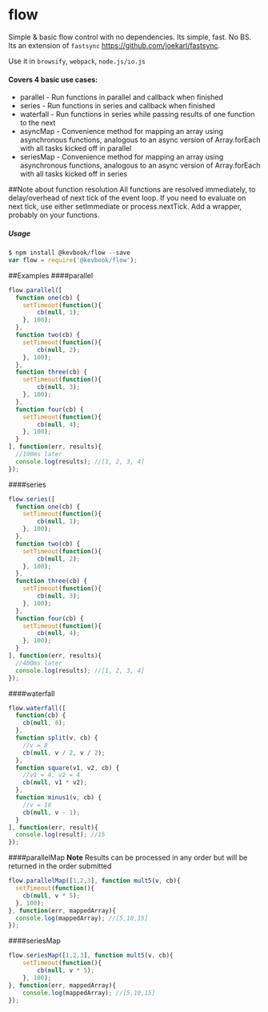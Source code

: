 flow
========

Simple & basic flow control with no dependencies. Its simple, fast. No BS. Its an extension of `fastsync` https://github.com/joekarl/fastsync.

Use it in `browsify`, `webpack`, `node.js/io.js`

#### Covers 4 basic use cases:

* parallel - Run functions in parallel and callback when finished
* series - Run functions in series and callback when finished
* waterfall - Run functions in series while passing results of one function to the next
* asyncMap - Convenience method for mapping an array using asynchronous functions, analogous to an async version of Array.forEach with all tasks kicked off in parallel
* seriesMap - Convenience method for mapping an array using asynchronous functions, analogous to an async version of Array.forEach with all tasks kicked off in series

##Note about function resolution
All functions are resolved immediately, to delay/overhead of next tick of the event loop. If you need to evaluate on next tick, use either setImmediate or process.nextTick. Add a wrapper, probably on your functions.

##### Usage
```js
$ npm install @kevbook/flow --save
var flow = require('@kevbook/flow');
```

##Examples
####parallel
  ```js
  flow.parallel([
    function one(cb) {
      setTimeout(function(){
          cb(null, 1);
      }, 100);
    },
    function two(cb) {
      setTimeout(function(){
          cb(null, 2);
      }, 100);
    },
    function three(cb) {
      setTimeout(function(){
          cb(null, 3);
      }, 100);
    },
    function four(cb) {
      setTimeout(function(){
          cb(null, 4);
      }, 100);
    }
  ], function(err, results){
    //100ms later
    console.log(results); //[1, 2, 3, 4]
  });
  ```

####series
  ```js
  flow.series([
    function one(cb) {
      setTimeout(function(){
          cb(null, 1);
      }, 100);
    },
    function two(cb) {
      setTimeout(function(){
          cb(null, 2);
      }, 100);
    },
    function three(cb) {
      setTimeout(function(){
          cb(null, 3);
      }, 100);
    },
    function four(cb) {
      setTimeout(function(){
          cb(null, 4);
      }, 100);
    }
  ], function(err, results){
    //400ms later
    console.log(results); //[1, 2, 3, 4]
  });
  ```

####waterfall
  ```js
  flow.waterfall([
    function(cb) {
      cb(null, 8);
    },
    function split(v, cb) {
      //v = 8
      cb(null, v / 2, v / 2);
    },
    function square(v1, v2, cb) {
      //v1 = 4, v2 = 4
      cb(null, v1 * v2);
    },
    function minus1(v, cb) {
      //v = 16
      cb(null, v - 1);
    }
  ], function(err, result){
    console.log(result); //15
  });
  ```

####parallelMap
**Note** Results can be processed in any order but will be returned in the order submitted

  ```js
  flow.parallelMap([1,2,3], function mult5(v, cb){
    setTimeout(function(){
      cb(null, v * 5);
    }, 100);
  }, function(err, mappedArray){
    console.log(mappedArray); //[5,10,15]
  });
  ```

####seriesMap
  ```js
  flow.seriesMap([1,2,3], function mult5(v, cb){
      setTimeout(function(){
          cb(null, v * 5);
      }, 100);
  }, function(err, mappedArray){
      console.log(mappedArray); //[5,10,15]
  });
  ```
